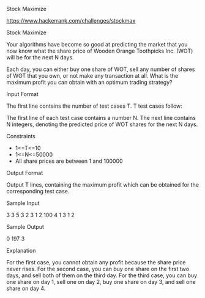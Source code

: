Stock Maximize

https://www.hackerrank.com/challenges/stockmax

Stock Maximize

Your algorithms have become so good at predicting the market that you now know what 
the share price of Wooden Orange Toothpicks Inc. (WOT) will be for the next N days.

Each day, you can either buy one share of WOT, sell any number of shares of WOT that you own, 
or not make any transaction at all. What is the maximum profit you can obtain with an optimum trading strategy?

Input Format

The first line contains the number of test cases T. T test cases follow:

The first line of each test case contains a number N. The next line contains N integers, 
denoting the predicted price of WOT shares for the next N days.


Constraints
* 1<=T<=10
* 1<=N<=50000
* All share prices are between 1 and 100000

Output Format

Output T lines, containing the maximum profit which can be obtained for the corresponding test case.

Sample Input

3
3
5 3 2
3
1 2 100
4
1 3 1 2

Sample Output

0
197
3

Explanation

For the first case, you cannot obtain any profit because the share price never rises. 
For the second case, you can buy one share on the first two days, and sell both of them on the third day. 
For the third case, you can buy one share on day 1, sell one on day 2, buy one share on day 3, and sell one share on day 4.
